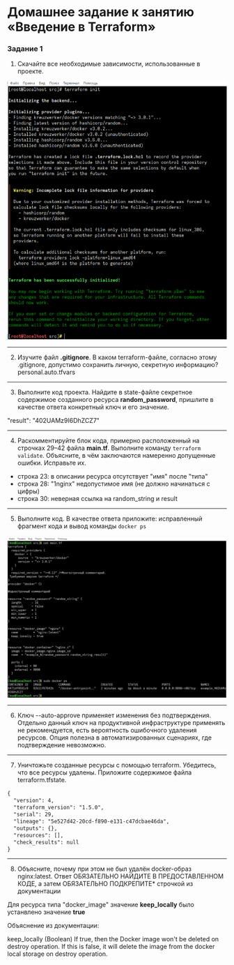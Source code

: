 # Домашнее задание к занятию «Введение в Terraform»

### Задание 1

1. Скачайте все необходимые зависимости, использованные в проекте. 
<img src="img/hw-01-t1-01.png">

---
2. Изучите файл **.gitignore**. В каком terraform-файле, согласно этому .gitignore, допустимо сохранить личную, секретную информацию?
personal.auto.tfvars

---
3. Выполните код проекта. Найдите  в state-файле секретное содержимое созданного ресурса **random_password**, пришлите в качестве ответа конкретный ключ и его значение.

"result": "402UAMz9I6DhZCZ7"

---
4. Раскомментируйте блок кода, примерно расположенный на строчках 29–42 файла **main.tf**.
Выполните команду ```terraform validate```. Объясните, в чём заключаются намеренно допущенные ошибки. Исправьте их.

- строка 23: в описании ресурса отсутствует "имя" после "типа"
- строка 28: "1nginx" недопустимое имя (не должно начинаться с цифры)
- строка 30: неверная ссылка на random_string и result

---
5. Выполните код. В качестве ответа приложите: исправленный фрагмент кода и вывод команды ```docker ps```
<img src="img/hw-01-t1-05.png">

---
6. Ключ --auto-approve применяет изменения без подтверждения. Отдельно данный ключ на продуктивной инфраструктуре применять не рекомендуется, есть вероятность ошибочного удаления ресурсов. Опция полезна в автоматизированных сценариях, где подтверждение невозможно.

---
7. Уничтожьте созданные ресурсы с помощью terraform. Убедитесь, что все ресурсы удалены. Приложите содержимое файла terraform.tfstate.

```
{
  "version": 4,
  "terraform_version": "1.5.0",
  "serial": 29,
  "lineage": "5e527d42-20cd-f890-e131-c47dcbae46da",
  "outputs": {},
  "resources": [],
  "check_results": null
}
```

---
8. Объясните, почему при этом не был удалён docker-образ nginx:latest. Ответ ОБЯЗАТЕЛЬНО НАЙДИТЕ В ПРЕДОСТАВЛЕННОМ КОДЕ, а затем ОБЯЗАТЕЛЬНО ПОДКРЕПИТЕ* строчкой из документации

Для ресурса типа "docker_image" значение **keep_locally** было устанвлено значение **true**

Объяснение из документации:

keep_locally (Boolean) If true, then the Docker image won't be deleted on destroy operation. If this is false, it will delete the image from the docker local storage on destroy operation.
